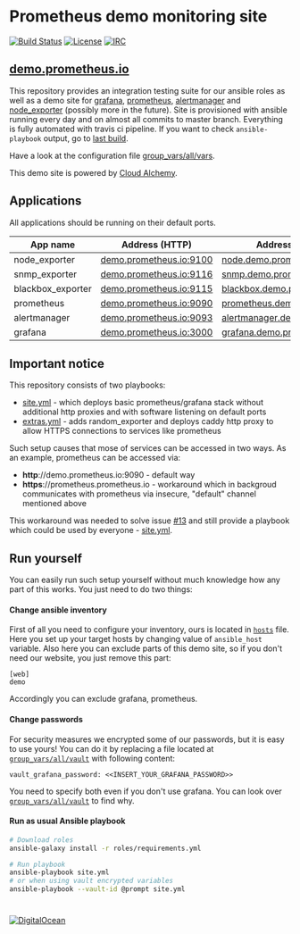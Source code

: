 # Prometheus demo monitoring site

[![Build Status](https://travis-ci.org/prometheus/demo-site.svg?branch=master)](https://travis-ci.org/prometheus/demo-site)
[![License](https://img.shields.io/badge/license-MIT%20License-brightgreen.svg)](https://opensource.org/licenses/MIT)
[![IRC](https://img.shields.io/badge/chat-on%20freenode-blue.svg)](http://webchat.freenode.net/?channels=prometheus)

## [demo.prometheus.io](https://demo.prometheus.io)

This repository provides an integration testing suite for our ansible roles as well as a demo site for [grafana](https://github.com/grafana/grafana), [prometheus](https://github.com/prometheus/prometheus), [alertmanager](https://github.com/prometheus/alertmanager) and [node_exporter](https://github.com/prometheus/node_exporter) (possibly more in the future).
Site is provisioned with ansible running every day and on almost all commits to master branch. Everything is fully automated with travis ci pipeline. If you want to check `ansible-playbook` output, go to [last build](https://travis-ci.org/prometheus/demo-site).

Have a look at the configuration file [group_vars/all/vars](group_vars/all/vars).

This demo site is powered by [Cloud Alchemy](https://github.com/cloudalchemy).

## Applications

All applications should be running on their default ports.

| App name          | Address (HTTP)                                       | Address (HTTPS)                                           |
|-------------------|------------------------------------------------------|-----------------------------------------------------------|
| node_exporter     | [demo.prometheus.io:9100][node_exporter_http]     | [node.demo.prometheus.io][node_exporter_https]         |
| snmp_exporter     | [demo.prometheus.io:9116][snmp_exporter_http]     | [snmp.demo.prometheus.io][snmp_exporter_https]         |
| blackbox_exporter | [demo.prometheus.io:9115][blackbox_exporter_http] | [blackbox.demo.prometheus.io][blackbox_exporter_https] |
| prometheus        | [demo.prometheus.io:9090][prometheus_http]        | [prometheus.demo.prometheus.io][prometheus_https]      |
| alertmanager      | [demo.prometheus.io:9093][alertmanager_http]      | [alertmanager.demo.prometheus.io][alertmanager_https]  |
| grafana           | [demo.prometheus.io:3000][grafana_http]           | [grafana.demo.prometheus.io][grafana_https]            |

## Important notice

This repository consists of two playbooks:
  - [site.yml](site.yml) - which deploys basic prometheus/grafana stack without additional http proxies and with software listening on default ports
  - [extras.yml](extras.yml) - adds random_exporter and deploys caddy http proxy to allow HTTPS connections to services like prometheus

Such setup causes that mose of services can be accessed in two ways. As an example, prometheus can be accessed via:
  - **http**://demo.prometheus.io:9090 - default way
  - **https**://prometheus.prometheus.io - workaround which in backgroud communicates with prometheus via insecure, "default" channel mentioned above

This workaround was needed to solve issue [#13](https://github.com/cloudalchemy/demo-site/issues/13) and still provide a playbook which could be used by everyone - [site.yml](site.yml).

## Run yourself

You can easily run such setup yourself without much knowledge how any part of this works. You just need to do two things:

#### Change ansible inventory

First of all you need to configure your inventory, ours is located in [`hosts`](hosts) file. Here you set up your target hosts by changing value of `ansible_host` variable. Also here you can exclude parts of this demo site, so if you don't need our website, you just remove this part:

```
[web]
demo
```

Accordingly you can exclude grafana, prometheus.

#### Change passwords

For security measures we encrypted some of our passwords, but it is easy to use yours! You can do it by replacing a file located at [`group_vars/all/vault`](group_vars/all/vault) with following content:

```
vault_grafana_password: <<INSERT_YOUR_GRAFANA_PASSWORD>>
```

You need to specify both even if you don't use grafana. You can look over [`group_vars/all/vault`](group_vars/all/vars) to find why.

#### Run as usual Ansible playbook

```bash
# Download roles
ansible-galaxy install -r roles/requirements.yml

# Run playbook
ansible-playbook site.yml
# or when using vault encrypted variables
ansible-playbook --vault-id @prompt site.yml
```

# 

[![DigitalOcean](https://snapshooter.io/powered_by_digital_ocean.png)](https://digitalocean.com)



[node_exporter_http]: http://demo.cloudalchemy.org:9100
[node_exporter_https]: https://node.demo.cloudalchemy.org

[snmp_exporter_http]: http://demo.cloudalchemy.org:9116
[snmp_exporter_https]: https://snmp.demo.cloudalchemy.org

[blackbox_exporter_http]: http://demo.cloudalchemy.org:9115
[blackbox_exporter_https]: https://blackbox.demo.cloudalchemy.org

[prometheus_http]: http://demo.cloudalchemy.org:9090
[prometheus_https]: https://prometheus.demo.cloudalchemy.org

[alertmanager_http]: http://demo.cloudalchemy.org:9093
[alertmanager_https]: https://alertmanager.demo.cloudalchemy.org

[grafana_http]: http://demo.cloudalchemy.org:3000
[grafana_https]: https://grafana.demo.cloudalchemy.org
